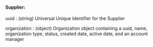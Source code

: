#### Supplier:

uuid
: (string) Universal Unique Identifier for the Supplier

organization
: (object) Organization object containing a uuid, name, organization type, status, created date, active date, and an account manager

<!-- Retailer and Supplier both appear together in some docs.  Including a link to the organization object here, would cause that to show up twice -->